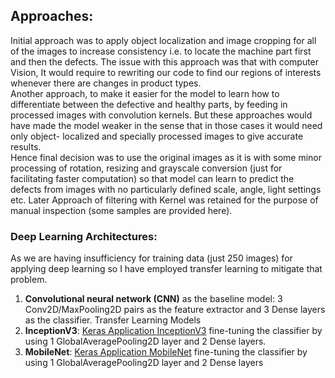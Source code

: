 ## Approaches:
Initial approach was to apply object localization and image cropping for all of the images to increase consistency i.e. to locate the machine part first and then the defects. The issue with this approach was that with computer Vision, It would require to rewriting our code to find our regions of interests whenever there are changes in product types. 
<br>Another approach, to make it easier for the model to learn how to differentiate between the defective and healthy parts, by feeding in processed images with convolution kernels. But these approaches would have made the model weaker in the sense that in those cases it would need only object- localized and specially processed images to give accurate results.
<br>Hence final decision was to use the original images as it is with some minor processing of rotation, resizing and grayscale conversion (just for facilitating faster computation) so that model can learn to predict the defects from images with no particularly defined scale, angle, light settings etc. Later Approach of filtering with Kernel was retained for the purpose of manual inspection
(some samples are provided here).

### Deep Learning Architectures:
As we are having insufficiency for training data (just 250 images) for applying deep learning so I have employed transfer learning to mitigate that problem.
1)	**Convolutional neural network (CNN)** as the baseline model: 3 Conv2D/MaxPooling2D pairs as the feature extractor and 3 Dense layers as the classifier.
Transfer Learning Models
2)	**InceptionV3**: [Keras Application InceptionV3](https://keras.io/applications/#mobilenet) fine-tuning the classifier by using 1 GlobalAveragePooling2D layer and 2 Dense layers.
3)	**MobileNet**: [Keras Application MobileNet](https://keras.io/applications/#inceptionv3) fine-tuning the classifier by using 1 GlobalAveragePooling2D layer and 2 Dense layers
